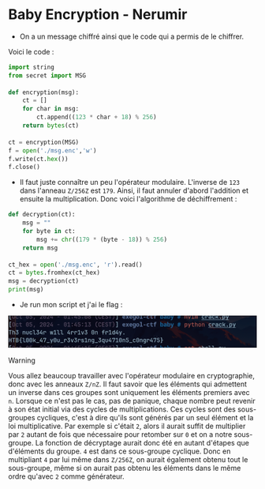 # Baby Encryption - Nerumir

- On a un message chiffré ainsi que le code qui a permis de le chiffrer.

Voici le code : 

```python
import string
from secret import MSG

def encryption(msg):
    ct = []
    for char in msg:
        ct.append((123 * char + 18) % 256)
    return bytes(ct)

ct = encryption(MSG)
f = open('./msg.enc','w')
f.write(ct.hex())
f.close()
```

- Il faut juste connaître un peu l'opérateur modulaire. L'inverse de `123` dans l'anneau `Z/256Z` est `179`. Ainsi, il faut annuler d'abord l'addition et ensuite la multiplication. Donc voici l'algorithme de déchiffrement : 

```python
def decryption(ct):
    msg = ""
    for byte in ct:
        msg += chr((179 * (byte - 18)) % 256)
    return msg

ct_hex = open('./msg.enc', 'r').read()
ct = bytes.fromhex(ct_hex)
msg = decryption(ct)
print(msg)
```

- Je run mon script et j'ai le flag :

![Flag](data/flag.png) 

> [!WARNING]
> Vous allez beaucoup travailler avec l'opérateur modulaire en cryptographie, donc avec les anneaux `Z/nZ`. Il faut savoir que les éléments qui admettent un inverse dans ces groupes sont uniquement les éléments premiers avec `n`. Lorsque ce n'est pas le cas, pas de panique, chaque nombre peut revenir à son état initial via des cycles de multiplications. Ces cycles sont des sous-groupes cycliques, c'est à dire qu'ils sont générés par un seul élément et la loi multiplicative. Par exemple si c'était `2`, alors il aurait suffit de multiplier par `2` autant de fois que nécessaire pour retomber sur `0` et on a notre sous-groupe. La fonction de décryptage aurait donc été en autant d'étapes que d'éléments du groupe. `4` est dans ce sous-groupe cyclique. Donc en multipliant `4` par lui même dans `Z/256Z`, on aurait également obtenu tout le sous-groupe, même si on aurait pas obtenu les éléments dans le même ordre qu'avec `2` comme générateur.
